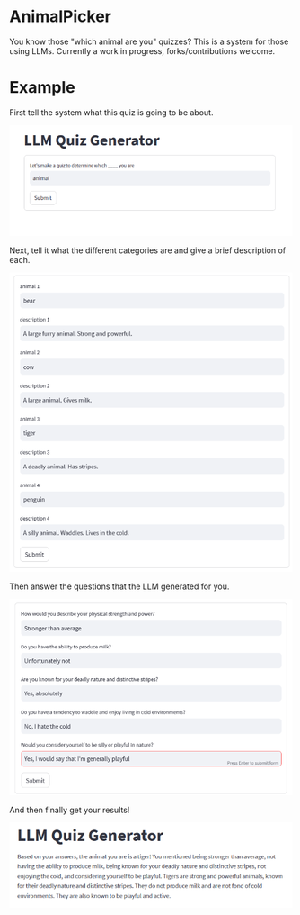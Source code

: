 # AnimalPicker
You know those "which animal are you" quizzes? This is a system for those using LLMs. Currently a work in progress, forks/contributions welcome.

# Example

First tell the system what this quiz is going to be about.

![Step 1](screenshots/step1.png "Step 1")

Next, tell it what the different categories are and give a brief description of each.

![Step 2](screenshots/step2.png "Step 2")

Then answer the questions that the LLM generated for you.

![Step 3](screenshots/step3.png "Step 3")

And then finally get your results!

![Step 4](screenshots/step4.png "Step 4")